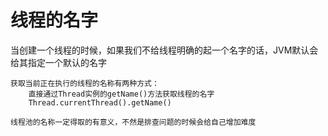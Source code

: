 # 线程的名字

当创建一个线程的时候，如果我们不给线程明确的起一个名字的话，JVM默认会给其指定一个默认的名字

    获取当前正在执行的线程的名称有两种方式：
        直接通过Thread实例的getName()方法获取线程的名字
        Thread.currentThread().getName()

    线程池的名称一定得取的有意义，不然是排查问题的时候会给自己增加难度
